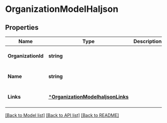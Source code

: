 # OrganizationModelHaljson

## Properties
Name | Type | Description | Notes
------------ | ------------- | ------------- | -------------
**OrganizationId** | **string** |  | [optional] [default to null]
**Name** | **string** |  | [optional] [default to null]
**Links** | [***OrganizationModelhaljsonLinks**](OrganizationModelhaljson__links.md) |  | [optional] [default to null]

[[Back to Model list]](../README.md#documentation-for-models) [[Back to API list]](../README.md#documentation-for-api-endpoints) [[Back to README]](../README.md)

